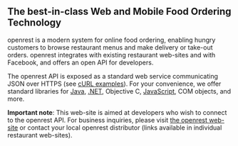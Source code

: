 ## The best-in-class Web and Mobile Food Ordering Technology ##

openrest is a modern system for online food ordering, enabling hungry customers to browse restaurant menus and make delivery or take-out orders. openrest integrates with existing restaurant web-sites and with Facebook, and offers an open API for developers.

The openrest API is exposed as a standard web service communicating JSON over HTTPS (see [cURL examples](openrest4curl.md)). For your convenience, we offer standard libraries for [Java](openrest4j.md), [.NET](openrest4net.md), Objective C, [JavaScript](openrest4js.md), COM objects, and more.

**Important note**: This web-site is aimed at developers who wish to connect to the openrest API. For business inquiries, please visit [the openrest web-site](http://www.openrest.com/) or contact your local openrest distributor (links available in individual restaurant web-sites).
